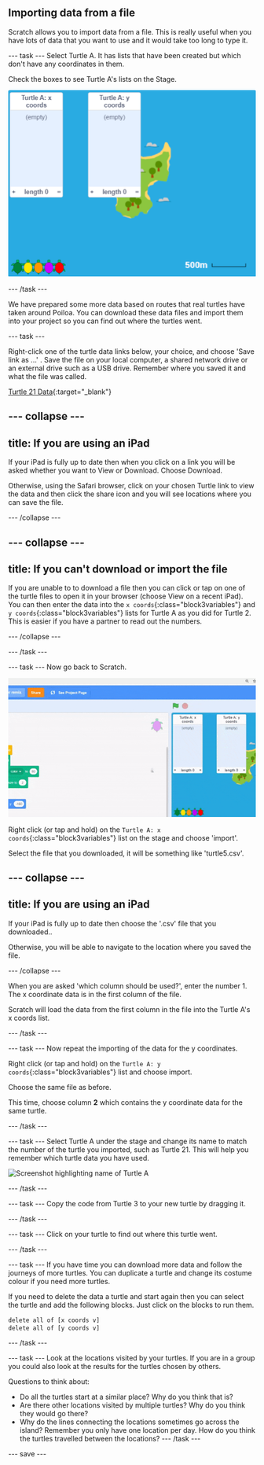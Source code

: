 ## Importing data from a file

Scratch allows you to import data from a file. This is really useful when you have lots of data that you want to use and it would take too long to type it. 

--- task ---
Select Turtle A. It has lists that have been created but which don't have any coordinates in them. 

Check the boxes to see Turtle A's lists  on the Stage. 

![Turtle A lists on stage](images/turtle-a-lists-on-stage.png)

--- /task ---

We have prepared some more data based on routes that real turtles have taken around Poiloa. You can download these data files and import them into your project so you can find out where the turtles went. 

--- task ---

Right-click one of the turtle data links below, your choice, and choose 'Save link as ...' . Save the file on your local computer, a shared network drive or an external drive such as a USB drive. Remember where you saved it and what the file was called. 

[Turtle 21 Data](https://raw.githubusercontent.com/raspberrypilearning/turtle-tracker/draft/en/resources/poilao%20turtle%2021.csv){:target="_blank"}

--- collapse ---
---
title: If you are using an iPad
---

If your iPad is fully up to date then when you click on a link you will be asked whether you want to View or Download. Choose Download. 

Otherwise, using the Safari browser, click on your chosen Turtle link to view the data and then click the share icon and you will see locations where you can save the file. 

--- /collapse ---

--- collapse ---
---
title: If you can't download or import the file
---

If you are unable to to download a file then you can click or tap on one of the turtle files to open it in your browser (choose View on a recent iPad). You can then enter the data into the `x coords`{:class="block3variables"} and `y coords`{:class="block3variables"} lists for Turtle A as you did for Turtle 2. This is easier if you have a partner to read out the numbers. 

--- /collapse ---

--- /task ---

--- task ---
Now go back to Scratch. 

![animation of importing x coords](images/import-x-coords.gif)

Right click (or tap and hold) on the `Turtle A: x coords`{:class="block3variables"} list on the stage and choose 'import'. 

Select the file that you downloaded, it will be something like 'turtle5.csv'. 

--- collapse ---
---
title: If you are using an iPad
---

If your iPad is fully up to date then choose the '.csv' file that you downloaded.. 

Otherwise, you will be able to navigate to the location where you saved the file. 

--- /collapse ---

When you are asked 'which column should be used?', enter the number 1. The x coordinate data is in the first column of the file.

Scratch will load the data from the first column in the file into the Turtle A's x coords list.

--- /task ---

--- task ---
Now repeat the importing of the data for the y coordinates. 

Right click (or tap and hold) on the `Turtle A: y coords`{:class="block3variables"} list and choose import.

Choose the same file as before. 

This time, choose column **2** which contains the y coordinate data for the same turtle. 

--- /task ---

--- task ---
Select Turtle A under the stage and change its name to match the number of the turtle you imported, such as Turtle 21. This will help you remember which turtle data you have used.

![Screenshot highlighting name of Turtle A](images/rename-turtleA.png)

--- /task ---

--- task ---
Copy the code from Turtle 3 to your new turtle by dragging it. 

--- /task ---

--- task ---
Click on your turtle to find out where this turtle went. 

--- /task ---

--- task ---
If you have time you can download more data and follow the journeys of more turtles. You can duplicate a turtle and change its costume colour if you need more turtles. 

If you need to delete the data a turtle and start again then you can select the turtle and add the following blocks. Just click on the blocks to run them.

```blocks3
delete all of [x coords v]
delete all of [y coords v]

```
--- /task ---

--- task ---
Look at the locations visited by your turtles. If you are in a group you could also look at the results for the turtles chosen by others.

Questions to think about:
+ Do all the turtles start at a similar place? Why do you think that is?
+ Are there other locations visited by multiple turtles? Why do you think they would go there?
+ Why do the lines connecting the locations sometimes go across the island? Remember you only have one location per day. How do you think the turtles travelled between the locations?
--- /task ---

--- save ---
